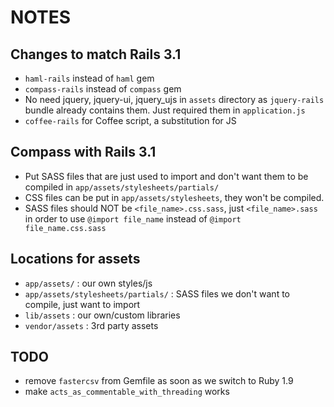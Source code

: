 # NOTES

## Changes to match Rails 3.1
- `haml-rails` instead of `haml` gem
- `compass-rails` instead of `compass` gem
- No need jquery, jquery-ui, jquery_ujs in `assets` directory as `jquery-rails` bundle already contains them. Just required them in `application.js`
- `coffee-rails` for Coffee script, a substitution for JS


## Compass with Rails 3.1
- Put SASS files that are just used to import and don't want them to be compiled in `app/assets/stylesheets/partials/`
- CSS files can be put in `app/assets/stylesheets`, they won't be compiled.
- SASS files should NOT be `<file_name>.css.sass`, just `<file_name>.sass` in order to use `@import file_name` instead of `@import file_name.css.sass`

## Locations for assets
- `app/assets/` : our own styles/js
- `app/assets/stylesheets/partials/` : SASS files we don't want to compile, just want to import
- `lib/assets` : our own/custom libraries
- `vendor/assets` : 3rd party assets

## TODO
- remove `fastercsv` from Gemfile as soon as we switch to Ruby 1.9
- make `acts_as_commentable_with_threading` works
